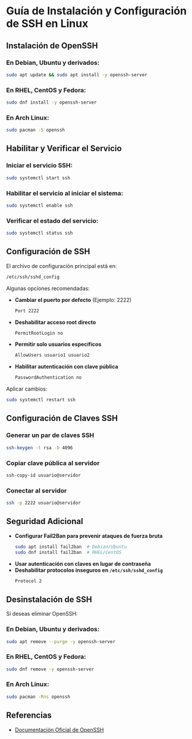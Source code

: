 # Guía de Instalación y Configuración de SSH en Linux

## Instalación de OpenSSH

### En Debian, Ubuntu y derivados:
```bash
sudo apt update && sudo apt install -y openssh-server
```

### En RHEL, CentOS y Fedora:
```bash
sudo dnf install -y openssh-server
```

### En Arch Linux:
```bash
sudo pacman -S openssh
```

## Habilitar y Verificar el Servicio

### Iniciar el servicio SSH:
```bash
sudo systemctl start ssh
```

### Habilitar el servicio al iniciar el sistema:
```bash
sudo systemctl enable ssh
```

### Verificar el estado del servicio:
```bash
sudo systemctl status ssh
```

## Configuración de SSH

El archivo de configuración principal está en:
```bash
/etc/ssh/sshd_config
```

Algunas opciones recomendadas:
- **Cambiar el puerto por defecto** (Ejemplo: 2222)
  ```bash
  Port 2222
  ```
- **Deshabilitar acceso root directo**
  ```bash
  PermitRootLogin no
  ```
- **Permitir solo usuarios específicos**
  ```bash
  AllowUsers usuario1 usuario2
  ```
- **Habilitar autenticación con clave pública**
  ```bash
  PasswordAuthentication no
  ```

Aplicar cambios:
```bash
sudo systemctl restart ssh
```

## Configuración de Claves SSH

### Generar un par de claves SSH
```bash
ssh-keygen -t rsa -b 4096
```

### Copiar clave pública al servidor
```bash
ssh-copy-id usuario@servidor
```

### Conectar al servidor
```bash
ssh -p 2222 usuario@servidor
```

## Seguridad Adicional

- **Configurar Fail2Ban para prevenir ataques de fuerza bruta**
  ```bash
  sudo apt install fail2ban  # Debian/Ubuntu
  sudo dnf install fail2ban  # RHEL/CentOS
  ```
- **Usar autenticación con claves en lugar de contraseña**
- **Deshabilitar protocolos inseguros en `/etc/ssh/sshd_config`**
  ```bash
  Protocol 2
  ```

## Desinstalación de SSH

Si deseas eliminar OpenSSH:

### En Debian, Ubuntu y derivados:
```bash
sudo apt remove --purge -y openssh-server
```

### En RHEL, CentOS y Fedora:
```bash
sudo dnf remove -y openssh-server
```

### En Arch Linux:
```bash
sudo pacman -Rns openssh
```

## Referencias
- [Documentación Oficial de OpenSSH](https://www.openssh.com/manual.html)
